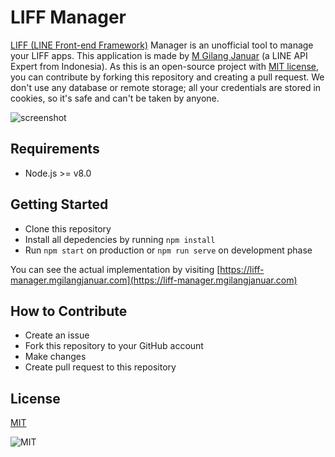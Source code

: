 # LIFF Manager

[LIFF (LINE Front-end Framework)](https://developers.line.biz/en/docs/liff/overview) Manager is an unofficial tool to manage your LIFF apps. This application is made by [M Gilang Januar](https://www.line-community.me/contributors/detail?apiId=0037F00000ZnJvgQAF) (a LINE API Expert from Indonesia). As this is an open-source project with [MIT license](./LICENSE.md), you can contribute by forking this repository and creating a pull request. We don't use any database or remote storage; all your credentials are stored in cookies, so it's safe and can't be taken by anyone.

![screenshot](./screenshot.png)

## Requirements

 - Node.js >= v8.0

## Getting Started

 - Clone this repository
 - Install all depedencies by running `npm install`
 - Run `npm start` on production or `npm run serve` on development phase
 
 You can see the actual implementation by visiting [https://liff-manager.mgilangjanuar.com](https://liff-manager.mgilangjanuar.com)

## How to Contribute

 - Create an issue
 - Fork this repository to your GitHub account
 - Make changes
 - Create pull request to this repository

## License

[MIT](./LICENSE.md)

![MIT](https://camo.githubusercontent.com/4b87deb1e6a0319f8b3979ece5337e326ce8b22b/68747470733a2f2f6d656469612e67697068792e636f6d2f6d656469612f4a685468624f71363276776e362f67697068792e676966)

